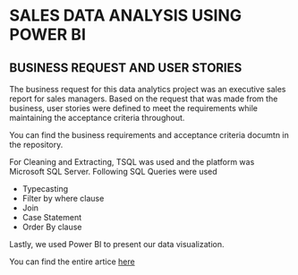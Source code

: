 # SALES DATA ANALYSIS USING POWER BI

## BUSINESS REQUEST AND USER STORIES

The business request for this data analytics project was an executive sales report for sales managers. Based on the request that was made from the business, user stories were defined to meet the requirements while maintaining the acceptance criteria throughout.

You can find the business requirements and acceptance criteria documtn in the repository.

For Cleaning and Extracting, TSQL was used and the platform was Microsoft SQL Server.
Following SQL Queries were used 
* Typecasting
* Filter by where clause
* Join
* Case Statement
* Order By clause

Lastly, we used Power BI to present our data visualization. 


You can find the entire artice [here](https://dianasatapathy.medium.com/the-art-of-visualization-8667c779c408)





